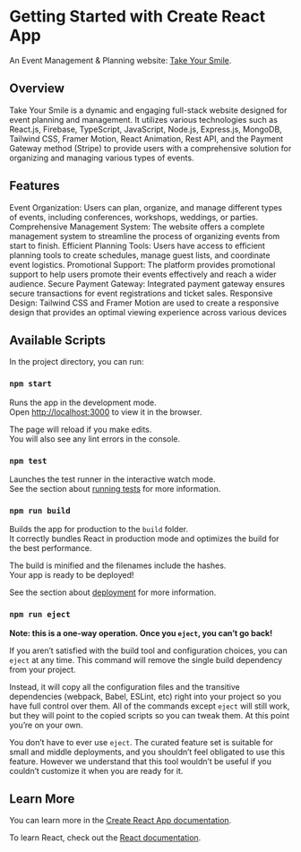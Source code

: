 # Getting Started with Create React App

An Event Management & Planning website: [Take Your Smile](https://take-your-smile-32199.firebaseapp.com/).

## Overview

Take Your Smile is a dynamic and engaging full-stack website designed for event planning and management. It utilizes various technologies such as React.js, Firebase, TypeScript, JavaScript, Node.js, Express.js, MongoDB, Tailwind CSS, Framer Motion, React Animation, Rest API, and the Payment Gateway method (Stripe) to provide users with a comprehensive solution for organizing and managing various types of events.

## Features

Event Organization: Users can plan, organize, and manage different types of events, including conferences, workshops, weddings, or parties.
Comprehensive Management System: The website offers a complete management system to streamline the process of organizing events from start to finish.
Efficient Planning Tools: Users have access to efficient planning tools to create schedules, manage guest lists, and coordinate event logistics.
Promotional Support: The platform provides promotional support to help users promote their events effectively and reach a wider audience.
Secure Payment Gateway: Integrated payment gateway ensures secure transactions for event registrations and ticket sales.
Responsive Design: Tailwind CSS and Framer Motion are used to create a responsive design that provides an optimal viewing experience across various devices

## Available Scripts

In the project directory, you can run:

### `npm start`

Runs the app in the development mode.\
Open [http://localhost:3000](http://localhost:3000) to view it in the browser.

The page will reload if you make edits.\
You will also see any lint errors in the console.

### `npm test`

Launches the test runner in the interactive watch mode.\
See the section about [running tests](https://facebook.github.io/create-react-app/docs/running-tests) for more information.

### `npm run build`

Builds the app for production to the `build` folder.\
It correctly bundles React in production mode and optimizes the build for the best performance.

The build is minified and the filenames include the hashes.\
Your app is ready to be deployed!

See the section about [deployment](https://facebook.github.io/create-react-app/docs/deployment) for more information.

### `npm run eject`

**Note: this is a one-way operation. Once you `eject`, you can’t go back!**

If you aren’t satisfied with the build tool and configuration choices, you can `eject` at any time. This command will remove the single build dependency from your project.

Instead, it will copy all the configuration files and the transitive dependencies (webpack, Babel, ESLint, etc) right into your project so you have full control over them. All of the commands except `eject` will still work, but they will point to the copied scripts so you can tweak them. At this point you’re on your own.

You don’t have to ever use `eject`. The curated feature set is suitable for small and middle deployments, and you shouldn’t feel obligated to use this feature. However we understand that this tool wouldn’t be useful if you couldn’t customize it when you are ready for it.

## Learn More

You can learn more in the [Create React App documentation](https://facebook.github.io/create-react-app/docs/getting-started).

To learn React, check out the [React documentation](https://reactjs.org/).
